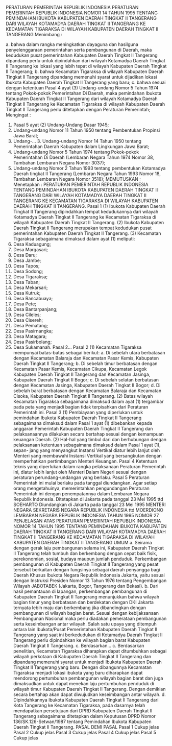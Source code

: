  PERATURAN PEMERINTAH REPUBLIK INDONESIA PERATURAN PEMERINTAH REPUBLIK INDONESIA NOMOR 14 TAHUN 1995 TENTANG PEMINDAHAN IBUKOTA KABUPATEN DAERAH TINGKAT II TANGERANG DARI WILAYAH KOTAMADYA DAERAH TINGKAT II TANGERANG KE KECAMATAN TIGARAKSA DI WILAYAH KABUPATEN DAERAH TINGKAT II TANGERANG
Menimbang :

a. bahwa dalam rangka meningkatkan dayaguna dan hasilguna penyelenggaraan pemerintahan serta pembangunan di Daerah, maka kedudukan pusat pemerintahan Kabupaten Daerah Tingkat II Tangerang dipandang perlu untuk dipindahkan dari wilayah Kotamadya Daerah Tingkat II Tangerang ke lokasi yang lebih tepat di wilayah Kabupaten Daerah Tingkat II Tangerang;
b. bahwa Kecamatan Tigaraksa di wilayah Kabupaten Daerah Tingkat II Tangerang dipandang memenuhi syarat untuk dijadikan lokasi Ibukota Kabupaten Daerah Tingkat II Tangerang yang baru;
c. bahwa sesuai dengan ketentuan Pasal 4 ayat (3) Undang-undang Nomor 5 Tahun 1974 tentang Pokok-pokok Pemerintahan Di Daerah, maka pemindahan Ibukota Kabupaten Daerah Tingkat II Tangerang dari wilayah Kotamadya Daerah Tingkat II Tangerang ke Kecamatan Tigaraksa di wilayah Kabupaten Daerah Tingkat II Tangerang perlu ditetapkan dengan Peraturan Pemerintah;
Mengingat :

1. Pasal 5 ayat (2) Undang-Undang Dasar 1945;
2. Undang-undang Nomor 11 Tahun 1950 tentang Pembentukan Propinsi Jawa Barat;
3. Undang-… 3. Undang-undang Nomor 14 Tahun 1950 tentang Pemerintahan Daerah Kabupaten dalam Lingkungan Jawa Barat;
4. Undang-undang Nomor 5 Tahun 1974 tentang Pokok-pokok Pemerintahan Di Daerah (Lembaran Negara Tahun 1974 Nomor 38, Tambahan Lembaran Negara Nomor 3037);
5. Undang-undang Nomor 2 Tahun 1993 tentang pembentukan Kotamadya Daerah tingkat II Tangerang (Lembaran Negara Tahun 1993 Nomor 18, Tambahan Lembaran Negara Nomor 3518);
MEMUTUSKAN :
 Menetapkan : PERATURAN PEMERINTAH REPUBLIK INDONESIA TENTANG PEMINDAHAN IBUKOTA KABUPATEN DAERAH TINGKAT II TANGERANG DARI WILAYAH KOTAMADYA DAERAH TINGKAT II TANGERANG KE KECAMATAN TIGARAKSA DI WILAYAH KABUPATEN DAERAH TINGKAT II TANGERANG.
Pasal 1
(1) Ibukota Kabupaten Daerah Tingkat II Tangerang dipindahkan tempat kedudukannya dari wilayah Kotamadya Daerah Tingkat II Tangerang ke Kecamatan Tigaraksa di wilayah Kabupaten Daerah Tingkat II Tangerang.
(2) Ibukota Kabupaten Daerah Tingkat II Tangerang merupakan tempat kedudukan pusat pemerintahan Kabupaten Daerah Tingkat II Tangerang.
(3) Kecamatan Tigaraksa sebagaimana dimaksud dalam ayat (1) meliputi:
1. Desa Kaduagung;
2. Desa Margasari;
3. Desa Daru;
4. Desa Jambe;
5. Desa Tapos;
6. Desa Sodong;
7. Desa Tigaraksa;
8. Desa Taban;
9. Desa Mekarsari;
10. Desa Kutruk;
11. Desa Rancabuaya;
12. Desa Pete;
13. Desa Bantarpanjang;
14. Desa Cileles;
15. Desa Cisereh;
16. Desa Pematang;
17. Desa Pasirnangka;
18. Desa Matagara;
19. Desa Pasirbolang;
20. Desa Sukamanah. Pasal 2…
Pasal 2
(1) Kecamatan Tigaraksa mempunyai batas-batas sebagai berikut:
a. Di sebelah utara berbatasan dengan Kecamatan Balaraja dan Kecamatan Pasar Kemis, Kabupaten Daerah Tingkat II Tangerang;
b. Di sebelah timur berbatasan dengan Kecamatan Pasar Kemis, Kecamatan Cikupa, Kecamatan Legok Kabupaten Daerah Tingkat II Tangerang dan Kecamatan Jasinga, Kabupaten Daerah Tingkat II Bogor;
c. Di sebelah selatan berbatasan dengan Kecamatan Jasinga, Kabupaten Daerah Tingkat II Bogor;
d. Di sebelah barat berbatasan dengan Kecamatan Balaraja dan Kecamatan Cisoka, Kabupaten Daerah Tingkat II Tangerang.
(2) Batas wilayah Kecamatan Tigaraksa sebagaimana dimaksud dalam ayat (1) tergambar pada peta yang menjadi bagian tidak terpisahkan dari Peraturan Pemerintah ini.
Pasal 3
(1) Pembiayaan yang diperlukan untuk pemindahan Ibukota Kabupaten Daerah Tingkat II Tangerang sebagaimana dimaksud dalam Pasal 1 ayat (1) dibebankan kepada anggaran Pemerintah Kabupaten Daerah Tingkat II Tangerang dan pelaksanaannya dilakukan secara bertahap sesuai dengan kemampuan keuangan Daerah.
(2) Hal-hal yang timbul dari dan berhubungan dengan pelaksanaan ketentuan sebagaimana dimaksud dalam Pasal 1 ayat (1), sepan- jang yang menyangkut Instansi Vertikal diatur lebih lanjut oleh Menteri yang membawahi Instansi Vertikal yang bersangkutan dengan memperhatikan pertimbangan Menteri Keuangan.
Pasal 4
Ketentuan teknis yang diperlukan dalam rangka pelaksanaan Peraturan Pemerintah ini, diatur lebih lanjut oleh Menteri Dalam Negeri sesuai dengan peraturan perundang-undangan yang berlaku.
Pasal 5
Peraturan Pemerintah ini mulai berlaku pada tanggal diundangkan.
Agar setiap orang mengetahuinya, memerintahkan pengundangan Peraturan Pemerintah ini dengan penempatannya dalam Lembaran Negara Republik Indonesia. Ditetapkan di Jakarta pada tanggal 23 Mei 1995 ttd SOEHARTO Diundangkan di Jakarta pada tanggal 23 Mei 1995 MENTERI NEGARA SEKRETARIS NEGARA REPUBLIK INDONESIA ttd MOERDIONO LEMBARAN NEGARA REPUBLIK INDONESIA TAHUN 1995 NOMOR 27 PENJELASAN ATAS PERATURAN PEMERINTAH REPUBLIK INDONESIA NOMOR 14 TAHUN 1995 TENTANG PEMINDAHAN IBUKOTA KABUPATEN DAERAH TINGKAT II TANGERANG DARI WILAYAH KOTAMADYA DAERAH TINGKAT II TANGERANG KE KECAMATAN TIGARAKSA DI WILAYAH KABUPATEN DAERAH TINGKAT II TANGERANG UMUM a. Seirama dengan gerak laju pembangunan selama ini, Kabupaten Daerah Tingkat II Tangerang telah tumbuh dan berkembang dengan cepat baik fisik, perekonomian, sosial, budaya maupun jumlah penduduk. Perkembangan pembangunan di Kabupaten Daerah Tingkat II Tangerang yang pesat tersebut berkaitan dengan fungsinya sebagai daerah penyangga bagi Daerah Khusus Ibukota Negara Republik Indonesia Jakarta, yaitu sesuai dengan Instruksi Presiden Nomor 13 Tahun 1976 tentang Pengembangan Wilayah JABOTABEK (Jakarta, Bogor, Tangerang dan Bekasi).
b. Dari hasil pemantauan di lapangan, perkembangan pembangunan di Kabupaten Daerah Tingkat II Tangerang menunjukkan bahwa wilayah bagian timur yang berbatasan dan berdekatan dengan DKI Jakarta ternyata lebih maju dan berkembang jika dibandingkan dengan pembangunan di wilayah bagian barat. Sesuai dengan kebijaksanaan Pembangunan Nasional maka perlu diadakan pemerataan pembangunan serta keseimbangan antar wilayah. Salah satu upaya yang ditempuh antara lain Ibukota/Pusat Pemerintahan Kabupaten Daerah Tingkat II Tangerang yang saat ini berkedudukan di Kotamadya Daerah Tingkat II Tangerang perlu dipindahkan ke wilayah bagian barat Kabupaten Daerah Tingkat II Tangerang.
c. Berdasarkan… c. Berdasarkan penelitian, Kecamatan Tigaraksa diharapkan dapat ditumbuhkan sebagai wilayah perkotaan di Kabupaten Daerah Tingkat II Tangerang dan dipandang memenuhi syarat untuk menjadi Ibukota Kabupaten Daerah Tingkat II Tangerang yang baru. Dengan dibangunnya Kecamatan Tigaraksa menjadi lokasi ibukota yang baru diharapkan dapat mendorong pertumbuhan pembangunan wilayah bagian barat dan juga dimaksudkan untuk dapat menekan laju pertumbuhan penduduk di wilayah timur Kabupaten Daerah Tingkat II Tangerang. Dengan demikian secara bertahap akan dapat diwujudkan keseimbangan antar wilayah.
d. Dipindahkannya Ibukota Kabupaten Daerah Tingkat II Tangerang dari Kota Tangerang ke Kecamatan Tigaraksa, pada dasarnya telah mendapatkan persetujuan dari DPRD Kabupaten Daerah Tingkat II Tangerang sebagaimana ditetapkan dalam Keputusan DPRD Nomor 136/SK.126-Setwan/1987 tentang Pemindahan Ibukota Kabupaten Daerah Tingkat II Tangerang. PASAL DEMI PASAL
Pasal 1
Cukup jelas
Pasal 2
Cukup jelas
Pasal 3
Cukup jelas
Pasal 4
Cukup jelas
Pasal 5
Cukup jelas